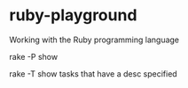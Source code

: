 # ruby-playground
Working with the Ruby programming language

rake -P show 

rake -T show tasks that have a desc specified

